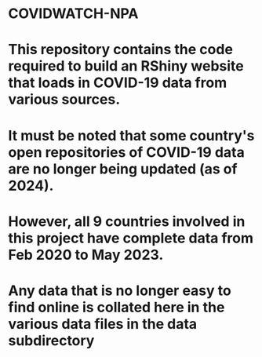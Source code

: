 # COVIDWATCH-NPA
# This repository contains the code required to build an RShiny website that loads in COVID-19 data from various sources.
# It must be noted that some country's open repositories of COVID-19 data are no longer being updated (as of 2024).
# However, all 9 countries involved in this project have complete data from Feb 2020 to May 2023. 

# Any data that is no longer easy to find online is collated here in the various data files in the data subdirectory
